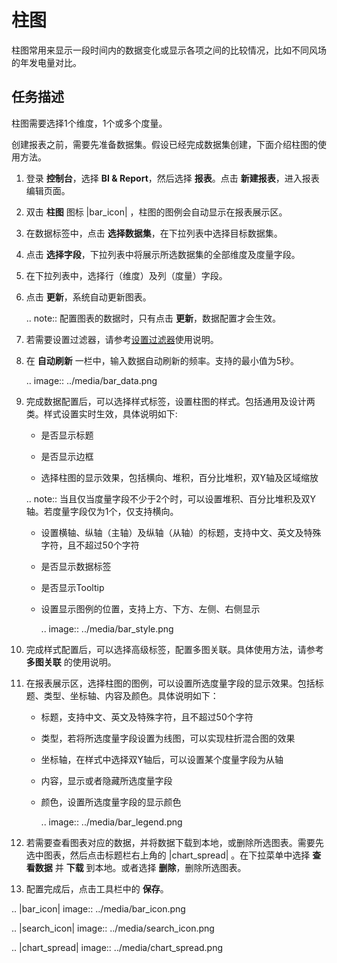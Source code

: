# 柱图

柱图常用来显示一段时间内的数据变化或显示各项之间的比较情况，比如不同风场的年发电量对比。

## 任务描述

柱图需要选择1个维度，1个或多个度量。

创建报表之前，需要先准备数据集。假设已经完成数据集创建，下面介绍柱图的使用方法。

1. 登录 **控制台**，选择 **BI & Report**，然后选择 **报表**。点击 **新建报表**，进入报表编辑页面。

2. 双击 **柱图** 图标 |bar_icon| ，柱图的图例会自动显示在报表展示区。

3. 在数据标签中，点击 **选择数据集**，在下拉列表中选择目标数据集。

4. 点击 **选择字段**，下拉列表中将展示所选数据集的全部维度及度量字段。

5. 在下拉列表中，选择行（维度）及列（度量）字段。

6. 点击 **更新**，系统自动更新图表。

   .. note:: 配置图表的数据时，只有点击 **更新**，数据配置才会生效。

7. 若需要设置过滤器，请参考[设置过滤器](filter)使用说明。

8. 在 **自动刷新** 一栏中，输入数据自动刷新的频率。支持的最小值为5秒。

   .. image:: ../media/bar_data.png

9. 完成数据配置后，可以选择样式标签，设置柱图的样式。包括通用及设计两类。样式设置实时生效，具体说明如下:

   - 是否显示标题

   - 是否显示边框

   - 选择柱图的显示效果，包括横向、堆积，百分比堆积，双Y轴及区域缩放

   .. note:: 当且仅当度量字段不少于2个时，可以设置堆积、百分比堆积及双Y轴。若度量字段仅为1个，仅支持横向。

   - 设置横轴、纵轴（主轴）及纵轴（从轴）的标题，支持中文、英文及特殊字符，且不超过50个字符

   - 是否显示数据标签

   - 是否显示Tooltip

   - 设置显示图例的位置，支持上方、下方、左侧、右侧显示

     .. image:: ../media/bar_style.png

10. 完成样式配置后，可以选择高级标签，配置多图关联。具体使用方法，请参考 **多图关联** 的使用说明。

11. 在报表展示区，选择柱图的图例，可以设置所选度量字段的显示效果。包括标题、类型、坐标轴、内容及颜色。具体说明如下：

    - 标题，支持中文、英文及特殊字符，且不超过50个字符

    - 类型，若将所选度量字段设置为线图，可以实现柱折混合图的效果

    - 坐标轴，在样式中选择双Y轴后，可以设置某个度量字段为从轴

    - 内容，显示或者隐藏所选度量字段

    - 颜色，设置所选度量字段的显示颜色

      .. image:: ../media/bar_legend.png

12. 若需要查看图表对应的数据，并将数据下载到本地，或删除所选图表。需要先选中图表，然后点击标题栏右上角的 |chart_spread| 。在下拉菜单中选择 **查看数据** 并 **下载** 到本地。或者选择 **删除**，删除所选图表。

13. 配置完成后，点击工具栏中的 **保存**。

.. |bar_icon| image:: ../media/bar_icon.png

.. |search_icon| image:: ../media/search_icon.png

.. |chart_spread| image:: ../media/chart_spread.png

<!--end-->
